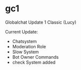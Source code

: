 # gc1
Globalchat Update 1 Classic (Lucy)


Current Update:
- Chatsystem
- Moderation Role
- Slow System
- Bot Owner Commands
- check System added
